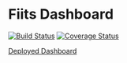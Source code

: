 # Fiits Dashboard

[![Build Status](https://travis-ci.org/bwhiting2356/fiits-dashboard.svg?branch=master)](https://travis-ci.org/bwhiting2356/fiits-dashboard)
[![Coverage Status](https://coveralls.io/repos/github/bwhiting2356/fiits-dashboard/badge.svg?branch=master)](https://coveralls.io/github/bwhiting2356/fiits-dashboard?branch=master)

[Deployed Dashboard](https://fiits-dashboard.firebaseapp.com/)
